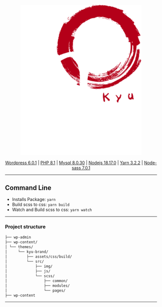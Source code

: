 <p align="center">
<a href="/" target="_blank">
<img src="logo.svg" width="400" alt="Logo">
</a></p>

<p align="center">
<a href="https://wordpress.org/download/">Wordpress 6.0.1</a> |
<a href="https://www.php.net/downloads.php">PHP 8.1</a> |
<a href="https://dev.mysql.com/downloads/installer/">Mysql 8.0.30</a> |
<a href="https://nodejs.org">Nodejs 18.17.0</a> |
<a href="https://yarnpkg.com/getting-started/install">Yarn 3.2.2</a> |
<a href="https://www.npmjs.com/package/node-sass">Node-sass 7.0.1</a>
</p>

___

## Command Line

- Installs Package:
  `yarn`
- Build scss to css:
  `yarn build`
- Watch and Build scss to css:
  `yarn watch`

___

### Project structure

```
├── wp-admin
├── wp-content/
│ └── themes/
│     └── kyu-brand/
│         ├── assets/css/build/
│         └── src/
│             ├── img/
│             ├── js/
│             └── scss/
│                 ├── common/
│                 ├── modules/
│                 └── pages/
├── wp-content
```

***
